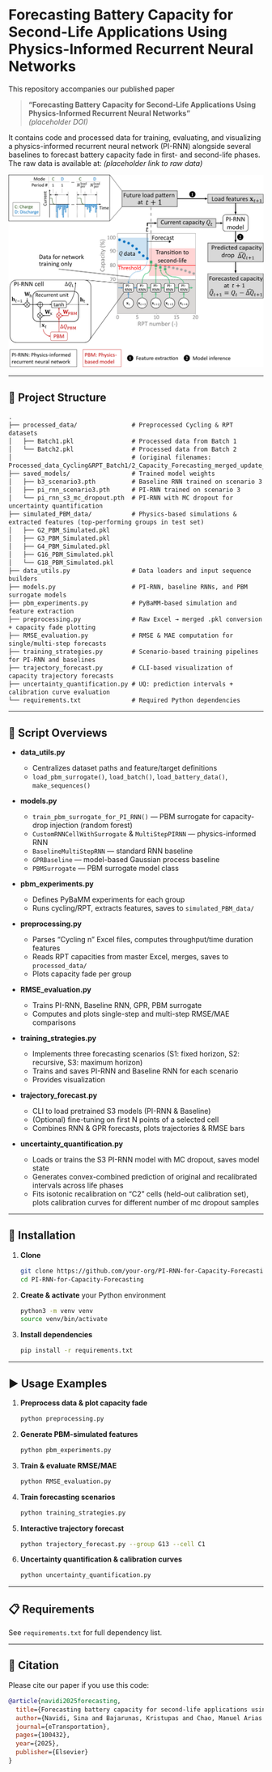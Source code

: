 # Forecasting Battery Capacity for Second-Life Applications Using Physics-Informed Recurrent Neural Networks

This repository accompanies our published paper  
> **“Forecasting Battery Capacity for Second-Life Applications Using Physics-Informed Recurrent Neural Networks”**  
> *(placeholder DOI)*  

It contains code and processed data for training, evaluating, and visualizing a physics-informed recurrent neural network (PI-RNN) alongside several baselines to forecast battery capacity fade in first- and second-life phases. The raw data is available at: *(placeholder link to raw data)*

![Graphical Abstract](figures/graphical_abstract.png)

---

## 🚀 Project Structure

```
.
├── processed_data/               # Preprocessed Cycling & RPT datasets
│   ├── Batch1.pkl                # Processed data from Batch 1
│   └── Batch2.pkl                # Processed data from Batch 2
│                                 # (original filenames: Processed_data_Cycling&RPT_Batch1/2_Capacity_Forecasting_merged_update_Jan2025.pkl)
├── saved_models/                 # Trained model weights
│   ├── b3_scenario3.pth          # Baseline RNN trained on scenario 3
│   ├── pi_rnn_scenario3.pth      # PI-RNN trained on scenario 3
│   └── pi_rnn_s3_mc_dropout.pth  # PI-RNN with MC dropout for uncertainty quantification
├── simulated_PBM_data/           # Physics-based simulations & extracted features (top-performing groups in test set)
│   ├── G2_PBM_Simulated.pkl
│   ├── G3_PBM_Simulated.pkl
│   ├── G4_PBM_Simulated.pkl
│   ├── G16_PBM_Simulated.pkl
│   └── G18_PBM_Simulated.pkl
├── data_utils.py                 # Data loaders and input sequence builders
├── models.py                     # PI-RNN, baseline RNNs, and PBM surrogate models
├── pbm_experiments.py            # PyBaMM-based simulation and feature extraction
├── preprocessing.py              # Raw Excel → merged .pkl conversion + capacity fade plotting
├── RMSE_evaluation.py            # RMSE & MAE computation for single/multi-step forecasts
├── training_strategies.py        # Scenario-based training pipelines for PI-RNN and baselines
├── trajectory_forecast.py        # CLI-based visualization of capacity trajectory forecasts
├── uncertainty_quantification.py # UQ: prediction intervals + calibration curve evaluation
└── requirements.txt              # Required Python dependencies

```

---

## 📄 Script Overviews

- **data_utils.py**  
  - Centralizes dataset paths and feature/target definitions  
  - `load_pbm_surrogate()`, `load_batch()`, `load_battery_data()`, `make_sequences()`

- **models.py**  
  - `train_pbm_surrogate_for_PI_RNN()` — PBM surrogate for capacity-drop injection (random forest)  
  - `CustomRNNCellWithSurrogate` & `MultiStepPIRNN` — physics-informed RNN  
  - `BaselineMultiStepRNN` — standard RNN baseline  
  - `GPRBaseline` — model-based Gaussian process baseline  
  - `PBMSurrogate` — PBM surrogate model class  

- **pbm_experiments.py**  
  - Defines PyBaMM experiments for each group  
  - Runs cycling/RPT, extracts features, saves to `simulated_PBM_data/`

- **preprocessing.py**  
  - Parses “Cycling n” Excel files, computes throughput/time duration features  
  - Reads RPT capacities from master Excel, merges, saves to `processed_data/`  
  - Plots capacity fade per group 

- **RMSE_evaluation.py**  
  - Trains PI-RNN, Baseline RNN, GPR, PBM surrogate   
  - Computes and plots single-step and multi-step RMSE/MAE comparisons

- **training_strategies.py**  
  - Implements three forecasting scenarios (S1: fixed horizon, S2: recursive, S3: maximum horizon)  
  - Trains and saves PI-RNN and Baseline RNN for each scenario  
  - Provides visualization 

- **trajectory_forecast.py**  
  - CLI to load pretrained S3 models (PI-RNN & Baseline)  
  - (Optional) fine-tuning on first N points of a selected cell  
  - Combines RNN & GPR forecasts, plots trajectories & RMSE bars

- **uncertainty_quantification.py**  
  - Loads or trains the S3 PI-RNN model with MC dropout, saves model state  
  - Generates convex-combined prediction of original and recalibrated intervals across life phases  
  - Fits isotonic recalibration on “C2” cells (held-out calibration set), plots calibration curves for different number of mc dropout samples

---

## 🔧 Installation

1. **Clone**  
   ```bash
   git clone https://github.com/your-org/PI-RNN-for-Capacity-Forecasting.git
   cd PI-RNN-for-Capacity-Forecasting
   ```

2. **Create & activate** your Python environment  
   ```bash
   python3 -m venv venv
   source venv/bin/activate
   ```

3. **Install dependencies**  
   ```bash
   pip install -r requirements.txt
   ```

---

## ▶️ Usage Examples

1. **Preprocess data & plot capacity fade**  
   ```bash
   python preprocessing.py
   ```

2. **Generate PBM-simulated features**  
   ```bash
   python pbm_experiments.py
   ```

3. **Train & evaluate RMSE/MAE**  
   ```bash
   python RMSE_evaluation.py
   ```

4. **Train forecasting scenarios**  
   ```bash
   python training_strategies.py
   ```

5. **Interactive trajectory forecast**  
   ```bash
   python trajectory_forecast.py --group G13 --cell C1
   ```

6. **Uncertainty quantification & calibration curves**  
   ```bash
   python uncertainty_quantification.py
   ```

---

## 📋 Requirements

See `requirements.txt` for full dependency list.

---

## 📖 Citation

Please cite our paper if you use this code:

```bibtex
@article{navidi2025forecasting,
  title={Forecasting battery capacity for second-life applications using physics-informed recurrent neural networks},
  author={Navidi, Sina and Bajarunas, Kristupas and Chao, Manuel Arias and Hu, Chao},
  journal={eTransportation},
  pages={100432},
  year={2025},
  publisher={Elsevier}
}
```
